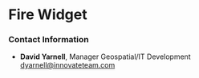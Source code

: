 # Fire Widget




### Contact Information

* **David Yarnell**, Manager Geospatial/IT Development dyarnell@innovateteam.com
